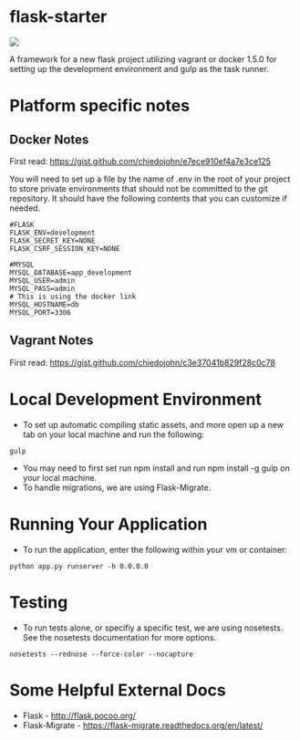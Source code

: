 flask-starter
=========
<img src="https://travis-ci.org/chiedojohn/flask-starter.svg?branch=master" />

A framework for a new flask project utilizing vagrant or docker 1.5.0 for setting up the development environment and gulp as the task runner. 

Platform specific notes
====================
Docker Notes
---------
First read: https://gist.github.com/chiedojohn/e7ece910ef4a7e3ce125

You will need to set up a file by the name of .env in the root of your project to store private environments that should not be committed to the git repository. It should have the following contents that you can customize if needed.
```
#FLASK
FLASK_ENV=development
FLASK_SECRET_KEY=NONE
FLASK_CSRF_SESSION_KEY=NONE

#MYSQL
MYSQL_DATABASE=app_development
MYSQL_USER=admin
MYSQL_PASS=admin
# This is using the docker link
MYSQL_HOSTNAME=db
MYSQL_PORT=3306
```

Vagrant Notes
---------
First read: https://gist.github.com/chiedojohn/c3e37041b829f28c0c78


Local Development Environment
=============
- To set up automatic compiling static assets, and more open up a new tab on your local machine and run the following:
```
gulp
```
- You may need to first set run npm install and run npm install -g gulp on your local machine.
- To handle migrations, we are using Flask-Migrate.

Running Your Application
==============
- To run the application, enter the following within your vm or container:
```
python app.py runserver -h 0.0.0.0
```

Testing
=============
- To run tests alone, or specifiy a specific test, we are using nosetests. See the nosetests documentation for more options.
```
nosetests --rednose --force-color --nocapture
```

Some Helpful External Docs
=============
- Flask - http://flask.pocoo.org/
- Flask-Migrate - https://flask-migrate.readthedocs.org/en/latest/
